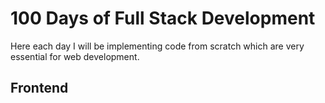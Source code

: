 # 100 Days of Full Stack Development

Here each day I will be implementing code from scratch which are very essential for web development. 

## Frontend
